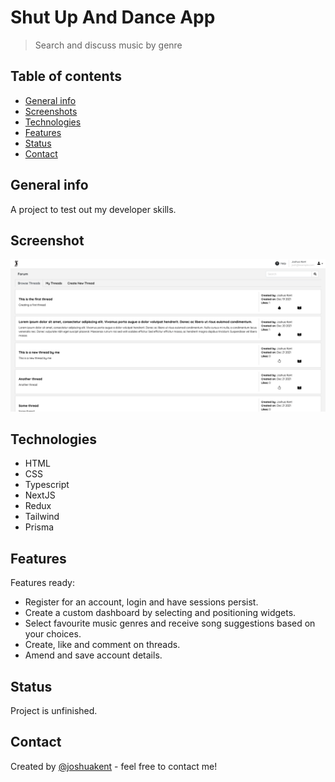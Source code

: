 # Shut Up And Dance App

> Search and discuss music by genre

## Table of contents

-   [General info](#general-info)
-   [Screenshots](#screenshots)
-   [Technologies](#technologies)
-   [Features](#features)
-   [Status](#status)
-   [Contact](#contact)

## General info

A project to test out my developer skills.

## Screenshot

![Screenshot of app working](./public/assets/in-action.png)

## Technologies

-   HTML
-   CSS
-   Typescript
-   NextJS
-   Redux
-   Tailwind
-   Prisma

## Features

Features ready:

-   Register for an account, login and have sessions persist.
-   Create a custom dashboard by selecting and positioning widgets.
-   Select favourite music genres and receive song suggestions based on your choices.
-   Create, like and comment on threads.
-   Amend and save account details.

## Status

Project is unfinished.

## Contact

Created by [@joshuakent](josh.kent94@yahoo.co.uk) - feel free to contact me!
